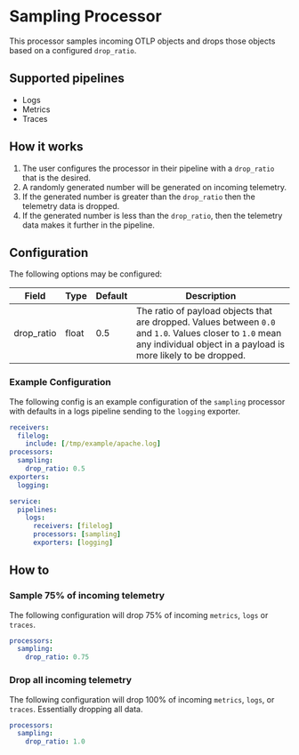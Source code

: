 # Sampling Processor

This processor samples incoming OTLP objects and drops those objects based on a configured `drop_ratio`.

## Supported pipelines

- Logs
- Metrics
- Traces

## How it works

1. The user configures the processor in their pipeline with a `drop_ratio` that is the desired.
2. A randomly generated number will be generated on incoming telemetry.
3. If the generated number is greater than the `drop_ratio` then the telemetry data is dropped.
4. If the generated number is less than the `drop_ratio`, then the telemetry data makes it further in the pipeline.

## Configuration

The following options may be configured:

| Field | Type | Default | Description |
| -- | -- | -- | -- |
| drop_ratio | float | 0.5 | The ratio of payload objects that are dropped. Values between `0.0` and `1.0`. Values closer to `1.0` mean any individual object in a payload is more likely to be dropped. |

### Example Configuration

The following config is an example configuration of the `sampling` processor with defaults in a logs pipeline sending to the `logging` exporter.

```yaml
receivers:
  filelog:
    include: [/tmp/example/apache.log]
processors:
  sampling:
    drop_ratio: 0.5
exporters:
  logging:

service:
  pipelines:
    logs:
      receivers: [filelog]
      processors: [sampling]
      exporters: [logging]
```

## How to

### Sample 75% of incoming telemetry

The following configuration will drop 75% of incoming `metrics`, `logs` or `traces`.

```yaml
processors:
  sampling:
    drop_ratio: 0.75
```

### Drop all incoming telemetry

The following configuration will drop 100% of incoming `metrics`, `logs`, or `traces`. Essentially dropping all data.

```yaml
processors:
  sampling:
    drop_ratio: 1.0
```
